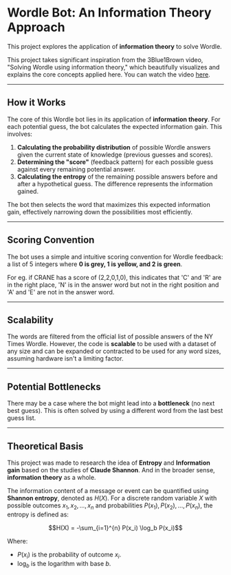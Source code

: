 # Wordle Bot: An Information Theory Approach

This project explores the application of **information theory** to solve Wordle.

This project takes significant inspiration from the 3Blue1Brown video, "Solving Wordle using information theory," which beautifully visualizes and explains the core concepts applied here. You can watch the video [here](https://www.youtube.com/watch?v=v68zYyaEmEA).

---
## How it Works

The core of this Wordle bot lies in its application of **information theory**. For each potential guess, the bot calculates the expected information gain. This involves:

1.  **Calculating the probability distribution** of possible Wordle answers given the current state of knowledge (previous guesses and scores).
2.  **Determining the "score"** (feedback pattern) for each possible guess against every remaining potential answer.
3.  **Calculating the entropy** of the remaining possible answers before and after a hypothetical guess. The difference represents the information gained.

The bot then selects the word that maximizes this expected information gain, effectively narrowing down the possibilities most efficiently.

---
## Scoring Convention

The bot uses a simple and intuitive scoring convention for Wordle feedback: a list of 5 integers where **0 is grey, 1 is yellow, and 2 is green**.

For eg. if CRANE has a score of (2,2,0,1,0), this indicates that 'C' and 'R' are in the right place, 'N' is in the answer word but not in the right position and 'A' and 'E' are not in the answer word.

---
## Scalability

The words are filtered from the official list of possible answers of the NY Times Wordle. However, the code is **scalable** to be used with a dataset of any size and can be expanded or contracted to be used for any word sizes, assuming hardware isn't a limiting factor.

---
## Potential Bottlenecks

There may be a case where the bot might lead into a **bottleneck** (no next best guess). This is often solved by using a different word from the last best guess list.

---
## Theoretical Basis

This project was made to research the idea of **Entropy** and **Information gain** based on the studies of **Claude Shannon**. And in the broader sense, **information theory** as a whole.

The information content of a message or event can be quantified using **Shannon entropy**, denoted as $H(X)$. For a discrete random variable $X$ with possible outcomes $x_1, x_2, \dots, x_n$ and probabilities $P(x_1), P(x_2), \dots, P(x_n)$, the entropy is defined as:

$$H(X) = -\sum_{i=1}^{n} P(x_i) \log_b P(x_i)$$

Where:
* $P(x_i)$ is the probability of outcome $x_i$.
* $\log_b$ is the logarithm with base $b$.
